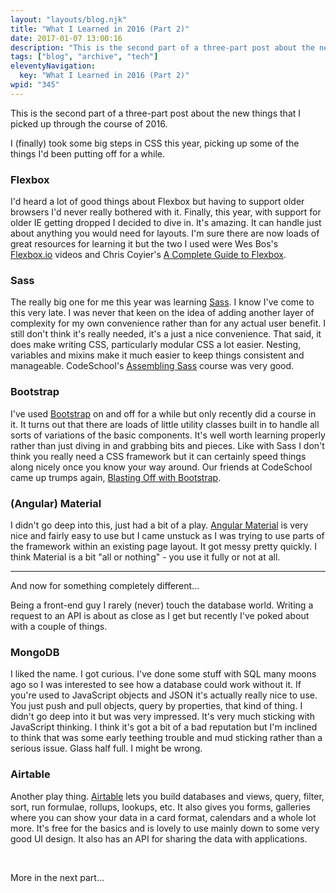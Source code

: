 ```yaml
---
layout: "layouts/blog.njk"
title: "What I Learned in 2016 (Part 2)"
date: 2017-01-07 13:00:16
description: "This is the second part of a three-part post about the new things that I picked up through the course of 2016"
tags: ["blog", "archive", "tech"]
eleventyNavigation:
  key: "What I Learned in 2016 (Part 2)"
wpid: "345"
---
```


This is the second part of a three-part post about the new things that I picked up through the course of 2016.

I (finally) took some big steps in CSS this year, picking up some of the things I'd been putting off for a while.

<h3>Flexbox</h3>
I'd heard a lot of good things about Flexbox but having to support older browsers I'd never really bothered with it. Finally, this year, with support for older IE getting dropped I decided to dive in. It's amazing. It can handle just about anything you would need for layouts. I'm sure there are now loads of great resources for learning it but the two I used were Wes Bos's <a href="https://flexbox.io/" target="_blank">Flexbox.io</a> videos and Chris Coyier's <a href="https://css-tricks.com/snippets/css/a-guide-to-flexbox/" target="_blank">A Complete Guide to Flexbox</a>.
<h3>Sass</h3>
The really big one for me this year was learning <a href="https://sass-lang.com/" target="_blank">Sass</a>. I know I've come to this very late. I was never that keen on the idea of adding another layer of complexity for my own convenience rather than for any actual user benefit. I still don't think it's really needed, it's a just a nice convenience. That said, it does make writing CSS, particularly modular CSS a lot easier. Nesting, variables and mixins make it much easier to keep things consistent and manageable. CodeSchool's <a href="https://www.codeschool.com/courses/assembling-sass" target="_blank">Assembling Sass</a> course was very good.
<h3>Bootstrap</h3>
I've used <a href="https://getbootstrap.com/" target="_blank">Bootstrap</a> on and off for a while but only recently did a course in it. It turns out that there are loads of little utility classes built in to handle all sorts of variations of the basic components. It's well worth learning properly rather than just diving in and grabbing bits and pieces. Like with Sass I don't think you really need a CSS framework but it can certainly speed things along nicely once you know your way around. Our friends at CodeSchool came up trumps again, <a href="https://www.codeschool.com/courses/blasting-off-with-bootstrap" target="_blank">Blasting Off with Bootstrap</a>.
<h3>(Angular) Material</h3>
I didn't go deep into this, just had a bit of a play. <a href="https://material.angularjs.org" target="_blank">Angular Material</a> is very nice and fairly easy to use but I came unstuck as I was trying to use parts of the framework within an existing page layout. It got messy pretty quickly. I think Material is a bit "all or nothing" - you use it fully or not at all.

<hr />

And now for something completely different...

Being a front-end guy I rarely (never) touch the database world. Writing a request to an API is about as close as I get but recently I've poked about with a couple of things.

<h3>MongoDB</h3>
I liked the name. I got curious. I've done some stuff with SQL many moons ago so I was interested to see how a database could work without it. If you're used to JavaScript objects and JSON it's actually really nice to use. You just push and pull objects, query by properties, that kind of thing. I didn't go deep into it but was very impressed. It's very much sticking with JavaScript thinking. I think it's got a bit of a bad reputation but I'm inclined to think that was some early teething trouble and mud sticking rather than a serious issue. Glass half full. I might be wrong.
<h3>Airtable</h3>
Another play thing. <a href="https://airtable.com/" target="_blank">Airtable</a> lets you build databases and views, query, filter, sort, run formulae, rollups, lookups, etc. It also gives you forms, galleries where you can show your data in a card format, calendars and a whole lot more. It's free for the basics and is lovely to use mainly down to some very good UI design. It also has an API for sharing the data with applications.

&nbsp;

More in the next part...

&nbsp;
